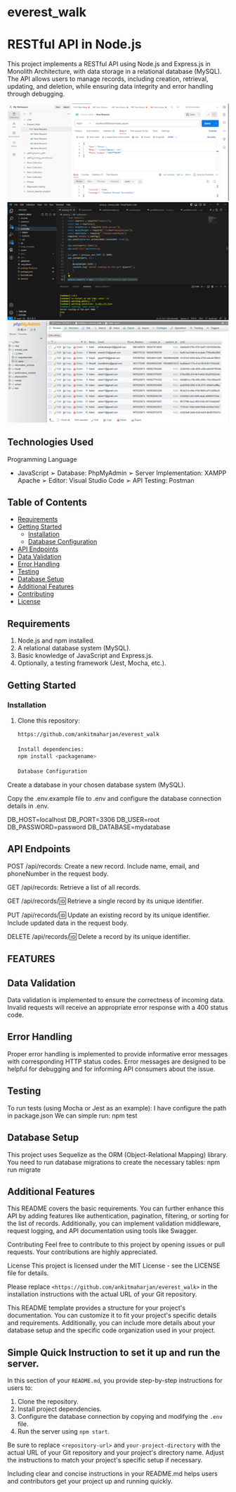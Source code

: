 # everest_walk

# RESTful API in Node.js

This project implements a RESTful API using Node.js and Express.js in Monolith Architecture, with data storage in a relational database (MySQL). The API allows users to manage records, including creation, retrieval, updating, and deletion, while ensuring data integrity and error handling through debugging.

![Screenshot](screenshot.png)
![Screenshot](screenshot1.png)
![Screenshot](screenshot2.png)

## Technologies Used

Programming Language
- JavaScript
➢ Database: PhpMyAdmin
➢ Server Implementation: XAMPP Apache
➢ Editor: Visual Studio Code
➢ API Testing: Postman


## Table of Contents

- [Requirements](#requirements)
- [Getting Started](#getting-started)
  - [Installation](#installation)
  - [Database Configuration](#database-configuration)
- [API Endpoints](#api-endpoints)
- [Data Validation](#data-validation)
- [Error Handling](#error-handling)
- [Testing](#testing)
- [Database Setup](#database-setup)
- [Additional Features](#additional-features)
- [Contributing](#contributing)
- [License](#license)

## Requirements

1. Node.js and npm installed.
2. A relational database system (MySQL).
3. Basic knowledge of JavaScript and Express.js.
4. Optionally, a testing framework (Jest, Mocha, etc.).

## Getting Started

### Installation

1. Clone this repository:

   ```bash
   https://github.com/ankitmaharjan/everest_walk

   Install dependencies:
   npm install <packagename> 

   Database Configuration
Create a database in your chosen database system (MySQL).

Copy the .env.example file to .env and configure the database connection details in .env.

DB_HOST=localhost
DB_PORT=3306
DB_USER=root
DB_PASSWORD=password
DB_DATABASE=mydatabase

## API Endpoints
POST /api/records: Create a new record. Include name, email, and phoneNumber in the request body.

GET /api/records: Retrieve a list of all records.

GET /api/records/:id: Retrieve a single record by its unique identifier.

PUT /api/records/:id: Update an existing record by its unique identifier. Include updated data in the request body.

DELETE /api/records/:id: Delete a record by its unique identifier.

## FEATURES
## Data Validation
Data validation is implemented to ensure the correctness of incoming data. Invalid requests will receive an appropriate error response with a 400 status code.

## Error Handling
Proper error handling is implemented to provide informative error messages with corresponding HTTP status codes. Error messages are designed to be helpful for debugging and for informing API consumers about the issue.

## Testing
To run tests (using Mocha or Jest as an example): I have configure the path in package.json 
We can simple run: npm test

## Database Setup
This project uses Sequelize as the ORM (Object-Relational Mapping) library. You need to run database migrations to create the necessary tables:
npm run migrate

## Additional Features
This README covers the basic requirements. You can further enhance this API by adding features like authentication, pagination, filtering, or sorting for the list of records. Additionally, you can implement validation middleware, request logging, and API documentation using tools like Swagger.

Contributing
Feel free to contribute to this project by opening issues or pull requests. Your contributions are highly appreciated.

License
This project is licensed under the MIT License - see the LICENSE file for details.


Please replace `<https://github.com/ankitmaharjan/everest_walk>` in the installation instructions with the actual URL of your Git repository.

This README template provides a structure for your project's documentation. You can customize it to fit your project's specific details and requirements. Additionally, you can include more details about your database setup and the specific code organization used in your project.


## Simple Quick Instruction to set it up and run the server.
In this section of your `README.md`, you provide step-by-step instructions for users to:

1. Clone the repository.
2. Install project dependencies.
3. Configure the database connection by copying and modifying the `.env` file.
4. Run the server using `npm start`.

Be sure to replace `<repository-url>` and `your-project-directory` with the actual URL of your Git repository and your project's directory name. Adjust the instructions to match your project's specific setup if necessary.

Including clear and concise instructions in your README.md helps users and contributors get your project up and running quickly.

